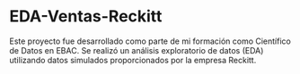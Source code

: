# EDA-Ventas-Reckitt
Este proyecto fue desarrollado como parte de mi formación como Científico de Datos en EBAC. Se realizó un análisis exploratorio de datos (EDA) utilizando datos simulados proporcionados por la empresa Reckitt.

